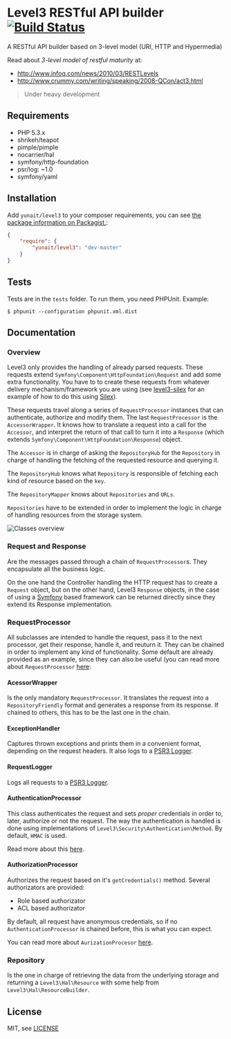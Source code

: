 Level3 RESTful API builder [![Build Status](https://travis-ci.org/yunait/level3.png?branch=master)](https://travis-ci.org/yunait/level3)
==============================

A RESTful API builder based on 3-level model (URI, HTTP and Hypermedia) 

Read about *3-level model of restful maturity* at:
* http://www.infoq.com/news/2010/03/RESTLevels
* http://www.crummy.com/writing/speaking/2008-QCon/act3.html

> Under heavy development

Requirements
------------

* PHP 5.3.x
* shrikeh/teapot
* pimple/pimple
* nocarrier/hal
* symfony/http-foundation
* psr/log: ~1.0
* symfony/yaml

Installation
------------

Add `yunait/level3` to your composer requirements, you can see [the package information on Packagist.](https://packagist.org/packages/yunait/level3):

```JSON
{
    "require": {
        "yunait/level3": "dev-master"
    }
}
```

Tests
-----

Tests are in the `tests` folder.
To run them, you need PHPUnit.
Example:

    $ phpunit --configuration phpunit.xml.dist
    
Documentation
-------------
### Overview
Level3 only provides the handling of already parsed requests. These requests extend `Symfony\Component\HttpFoundation\Request` and add some extra functionality. You have to to create these requests from whatever delivery mechanism/framework you are using (see [level3-silex](https://github.com/yunait/level3-silex) for an example of how to do this using [Silex](http://silex.sensiolabs.org/)).

These requests travel along a series of `RequestProcessor` instances that can authenticate, authorize and modify them. The last `RequestProcessor` is the `AccessorWrapper`. It knows how to translate a request into a call for the `Accessor`, and interpret the return of that call to turn it into a `Response` (which extends `Symfony\Component\HttpFoundation\Response`) object.

The `Accessor` is in charge of asking the `RepositoryHub` for the `Repository` in charge of handling the fetching of the requested resource and querying it.

The `RepositoryHub` knows what `Repository` is responsible of fetching each kind of resource based on the `key`.

The `RepositoryMapper` knows about `Repositories` and `URLs`.

`Repositories` have to be extended in order to implement the logic in charge of handling resources from the storage system.

![Classes overview](https://raw.github.com/yunait/level3/master/doc/overview.png)

### Request and Response
Are the messages passed through a chain of `RequestProcessor`s. They encapsulate all the business logic.

On the one hand the Controller handling the HTTP request has to create a `Request` object, but on the other hand, Level3 `Response` objects, in the case of using a [Symfony](http://symfony.com/) based framework can be returned directly since they extend its Response implementation.

### RequestProcessor
All subclasses are intended to handle the request, pass it to the next processor, get their response, handle it, and reuturn it. They can be chained in order to implement any kind of functionality. Some default are already provided as an example, since they can also be useful (you can read more about `RequestProcessor` [here](https://raw.github.com/yunait/level3/master/doc/RequestProcessor.md):

#### AcessorWrapper
Is the only mandatory `RequestProcessor`. It translates the request into a `RepositoryFriendly` format and generates a response from its response. If chained to others, this has to be the last one in the chain.

#### ExceptionHandler
Captures thrown exceptions and prints them in a convenient format, depending on the request headers. It also logs to a [PSR3 Logger](https://github.com/php-fig/fig-standards/blob/master/accepted/PSR-3-logger-interface.md).

#### RequestLogger
Logs all requests to a [PSR3 Logger](https://github.com/php-fig/fig-standards/blob/master/accepted/PSR-3-logger-interface.md).

#### AuthenticationProcessor
This class authenticates the request and sets *proper* credentials in order to, later, authorize or not the request. The way the authentication is handled is done using implementations of `Level3\Security\Authentication\Method`. By default, `HMAC` is used.

Read more about this [here](https://raw.github.com/yunait/level3/master/doc/AuthenticationProcessor.md).

#### AuthorizationProcessor
Authorizes the request based on it's `getCredentials()` method. Several authorizators are provided:
* Role based authorizator
* ACL based authorizator

By default, all request have anonymous credentials, so if no `AuthenticationProcessor` is chained before, this is what you can expect.

You can read more about `AurizationProcesor` [here](https://raw.github.com/yunait/level3/master/doc/AuthorizationProcessor.md).

### Repository
Is the one in charge of retrieving the data from the underlying storage and returning a `Level3\Hal\Resource` with some help from `Level3\Hal\ResourceBuilder`.


License
-------

MIT, see [LICENSE](LICENSE)
